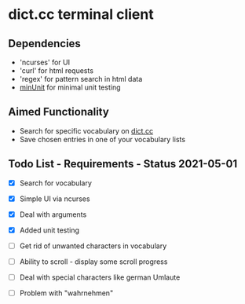# dict.cc terminal client

## Dependencies
- 'ncurses' for UI
- 'curl' for html requests
- 'regex' for pattern search in html data
- [minUnit](http://www.jera.com/techinfo/jtns/jtn002.html) for minimal unit testing

## Aimed Functionality
- Search for specific vocabulary on [dict.cc](https://dict.cc)
- Save chosen entries in one of your vocabulary lists

## Todo List - Requirements - Status 2021-05-01
- [x] Search for vocabulary
- [x] Simple UI via ncurses
- [x] Deal with arguments
- [x] Added unit testing
- [ ] Get rid of unwanted characters in vocabulary
- [ ] Ability to scroll - display some scroll progress
- [ ] Deal with special characters like german Umlaute
- [ ] Problem with "wahrnehmen"

